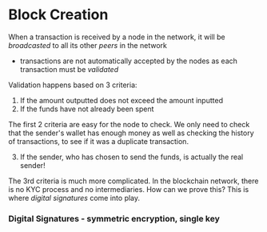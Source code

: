 # Block Creation

When a transaction is received by a node in the network, it will be *broadcasted* to all its other _peers_ in the network
- transactions are not automatically accepted by the nodes as each transaction must be _validated_

Validation happens based on 3 criteria:
1) If the amount outputted does not exceed the amount inputted
2) If the funds have not already been spent

The first 2 criteria are easy for the node to check. We only need to check that the sender's wallet has enough money as well as checking the history of transactions, to see if it was a duplicate transaction.

3) If the sender, who has chosen to send the funds, is actually the real sender!

The 3rd criteria is much more complicated. In the blockchain network, there is no KYC process and no intermediaries. How can we prove this? This is where *digital signatures* come into play.

### Digital Signatures - symmetric encryption, single key

